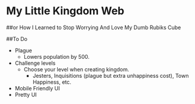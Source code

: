 # My Little Kingdom Web
##or
How I Learned to Stop Worrying And Love My Dumb Rubiks Cube

##To Do
* Plague
   * Lowers population by 500.
* Challenge levels
   * Choose your level when creating kingdom. 
      * Jesters, Inquisitions (plague but extra unhappiness cost), Town Happiness, etc.
* Mobile Friendly UI
* Pretty UI
